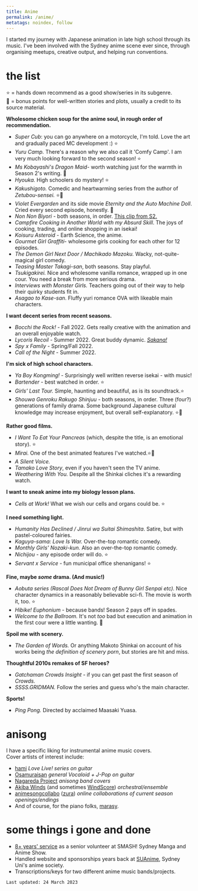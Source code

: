```yaml
---
title: Anime
permalink: /anime/
metatags: noindex, follow
---
```


I started my journey with Japanese animation in late high school through its music. I've been involved with the Sydney anime scene ever since, through organising meetups, creative output, and helping run conventions.

# the list

⭐ = hands down recommend as a good show/series in its subgenre. <br />
📕 = bonus points for well-written stories and plots, usually a credit to its source material.

**Wholesome chicken soup for the anime soul, in rough order of recommendation.**
* _Super Cub_: you can go anywhere on a motorcycle, I'm told. Love the art and gradually paced MC development :) ⭐
* _Yuru Camp._ There's a reason why we also call it 'Comfy Camp'. I am very much looking forward to the second season! ⭐
* _Ms Kobayashi's Dragon Maid_- worth watching just for the warmth in Season 2's writing. 📕
* _Hyouka._ High schoolers do mystery! ⭐
* _Kakushigoto._ Comedic and heartwarming series from the author of _Zetubou-sensei._ ⭐📕
* _Violet Evergarden_ and its side movie _Eternity and the Auto Machine Doll_. Cried every second episode, honestly. 📕
* _Non Non Biyori_ - both seasons, in order. [This clip from S2.](https://www.youtube.com/watch?v=DflP5mBsivA)
* _Campfire Cooking in Another World with my Absurd Skill_. The joys of cooking, trading, and online shopping in an isekai!
*  _Koisuru Asteroid -_ Earth Science, the anime.
* _Gourmet Girl Graffiti_- wholesome girls cooking for each other for 12 episodes.
* _The Demon Girl Next Door / Machikado Mazoku._ Wacky, not-quite-magical girl comedy.
* _Teasing Master Takagi-san_, both seasons. Stay playful.
* _Tsukigakirei._ Nice and wholesome vanilla romance, wrapped up in one cour. You need a break from more serious drama.
*  _Interviews with Monster Girls._ Teachers going out of their way to help their quirky students fit in.
*  _Asagao to Kase-san_. Fluffy yuri romance OVA with likeable main characters.

**I want decent series from recent seasons.**
* _Bocchi the Rock!_ - Fall 2022. Gets really creative with the animation and an overall enjoyable watch.
* _Lycoris Recoil_ - Summer 2022. Great buddy dynamic. [_Sakana!_](https://www.youtube.com/watch?v=I5198X8XoY8)
* _Spy x Family_ - Spring/Fall 2022.
* _Call of the Night_ - Summer 2022.

**I'm sick of high school characters.**
* _Ya Boy Kongming!_ - Surprisingly well written reverse isekai - with music!
* _Bartender_ - best watched in order. ⭐
* _Girls' Last Tour._ Simple, haunting and beautiful, as is its soundtrack.⭐
* _Shouwa Genroku Rakugo Shinjuu_ - both seasons, in order. Three (four?) generations of family drama. Some background Japanese cultural knowledge may increase enjoyment, but overall self-explanatory. ⭐📕


**Rather good films.**
* _I Want To Eat Your Pancreas_ (which, despite the title, is an emotional story). ⭐
* _Mirai._ One of the best animated features I've watched.⭐📕
* _A Silent Voice._
* _Tamako Love Story_, even if you haven't seen the TV anime.
*  _Weathering With You._ Despite all the Shinkai cliches it's a rewarding watch.


**I want to sneak anime into my biology lesson plans.**
* _Cells at Work!_ What we wish our cells and organs could be. ⭐


**I need something light.**
* _Humanity Has Declined / Jinrui wa Suitai Shimashita_. Satire, but with pastel-coloured fairies. 
* _Kaguya-sama: Love Is War._ Over-the-top romantic comedy.
*  _Monthly Girls' Nozaki-kun._ Also an over-the-top romantic comedy.
* _Nichijou_ - any episode order will do. ⭐
* _Servant x Service_ - fun municipal office shenanigans! ⭐


**Fine, maybe _some_ drama. (And music!)**
* _Aobuta series (Rascal Does Not Dream of Bunny Girl Senpai etc)._ Nice character dynamics in a reasonably believable sci-fi. The movie is worth it, too. ⭐
* _Hibike! Euphonium_ - because bands! Season 2 pays off in spades.
* _Welcome to the Ballroom._ It's not _too_ bad but execution and animation in the first cour were a little wanting. 📕


**Spoil me with scenery.**
* _The Garden of Words._ Or anything Makoto Shinkai on account of his works being _the definition of scenery porn_, but stories are hit and miss.


**Thoughtful 2010s remakes of SF heroes?**
* _Gatchaman Crowds Insight_ - if you can get past the first season of _Crowds._
* _SSSS.GRIDMAN._ Follow the series and guess who's the main character.


**Sports!**
* _Ping Pong._ Directed by acclaimed Maasaki Yuasa.


# anisong

I have a specific liking for instrumental anime music covers.  
Cover artists of interest include:
* [hami](https://www.youtube.com/channel/UCdABS7cwk1K8BH1tpmscm_Q) _Love Live! series on guitar_
* [Osamuraisan](https://www.youtube.com/user/niconicosamurai0320) _general Vocaloid + J-Pop on guitar_
* [Nagareda Project](https://www.youtube.com/channel/UCdABS7cwk1K8BH1tpmscm_Q) _anisong band covers_
* [Akiba Winds](https://www.youtube.com/watch?v=fUCCWm24HUs) (and sometimes [WindScore](https://www.youtube.com/watch?v=49Gxe7QklNg)) _orchestral/ensemble_
* [animesongcollabo](https://www.youtube.com/channel/UCZ4_moy3xNXKrkbkP4XL_BA) ([zura](https://www.youtube.com/watch?v=VaXFMj2ZcWo)) _online collaborations of current season openings/endings_
* And of course, for the piano folks, [marasy](https://www.youtube.com/user/marasy8).

# some things i gone and done

* [8+ years' service](/cv/) as a senior volunteer at SMASH! Sydney Manga and Anime Show.
* Handled website and sponsorships years back at [SUAnime](http://www.suanime.org/), Sydney Uni's anime society.
* Transcriptions/keys for two different anime music bands/projects.
 
```Last updated: 24 March 2023```
